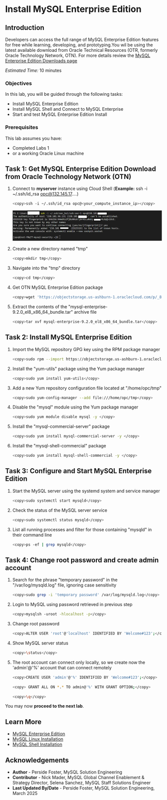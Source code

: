 # Install MySQL Enterprise Edition

## Introduction

Developers can access the full range of MySQL Enterprise Edition features for free while learning, developing, and prototyping.You wil be using the latest available download  from Oracle Technical Resources (OTR, formerly Oracle Technology Network, OTN). For more details review the   [MySQL Enterprise Edition Downloads page](https://www.oracle.com/mysql/technologies/mysql-enterprise-edition-downloads.html)

_Estimated Time:_ 10 minutes

### Objectives

In this lab, you will be guided through the following tasks:

- Install MySQL Enterprise Edition
- Install MySQL Shell and Connect to MySQL Enterprise 
- Start and test MySQL Enterprise Edition Install


### Prerequisites

This lab assumes you have:

- Completed Labs 1 
- or a working Oracle Linux machine

## Task 1: Get MySQL Enterprise Edition Download from Oracle Technology Network (OTN)

1. Connect to **myserver** instance using Cloud Shell (**Example:** ssh -i  ~/.ssh/id_rsa opc@132.145.17….)

     ```bash
    <copy>ssh -i ~/.ssh/id_rsa opc@<your_compute_instance_ip></copy>
    ```

    ![CONNECT](./images/ssh-login-2.png " ")

2. Create a new directory named "tmp"

    ```bash
    <copy>mkdir tmp</copy>
    ```

3. Navigate into the "tmp" directory

     ```bash
    <copy>cd tmp</copy>
    ```

4. Get  OTN MySQL Enterprise Edition package

    ```bash
    <copy>wget 'https://objectstorage.us-ashburn-1.oraclecloud.com/p/_85tMv-_I0WRJRAuHI9StGHfo3WXtAsSbpslsOIqIu2hsHgmKc8n7zmhk-5KvVw8/n/idazzjlcjqzj/b/mysql-ee-downloads/o/Oracle%20Technical%20Resource(OTR)/mysql-enterprise-9.2.0_el8_x86_64_bundle.tar'</copy>
    ```

5. Extract the contents of the "mysql-enterprise-9.2.0_el8_x86_64_bundle.tar" archive file

    ```bash
    <copy>tar xvf mysql-enterprise-9.2.0_el8_x86_64_bundle.tar</copy>
    ```

## Task 2: Install MySQL Enterprise Edition

1. Import the MySQL repository GPG key using the RPM package manager

    ```bash
    <copy>sudo rpm --import https://objectstorage.us-ashburn-1.oraclecloud.com/p/Yja90YIvw39JvHu0YusNxl_wdKS-1hPt0_a_39eT_ihp-xm8kYR3CA3eKe5ny99C/n/idazzjlcjqzj/b/mysql-ee-downloads/o/RPM-GPG-KEY-mysql-2023</copy>
    ```

2. Install the "yum-utils" package using the Yum package manager

    ```bash
    <copy>sudo yum install yum-utils</copy>
    ```

3. Add a new Yum repository configuration file located at "/home/opc/tmp"

    ```bash
    <copy>sudo yum-config-manager --add file:///home/opc/tmp</copy>
    ```
 
4. Disable the "mysql" module using the Yum package manager

    ```bash
    <copy>sudo yum module disable mysql -y </copy>
    ```

5. Install the "mysql-commercial-server" package

    ```bash
    <copy>sudo yum install mysql-commercial-server -y </copy>
    ```

6. Install the "mysql-shell-commercial" package

    ```bash
    <copy>sudo yum install mysql-shell-commercial -y </copy>
    ```

## Task 3: Configure and Start MySQL Enterprise Edition

1. Start the MySQL server using the systemd system and service manager

    ```bash
    <copy>sudo systemctl start mysqld</copy>
    ```

2. Check the status of the MySQL server service

    ```bash
    <copy>sudo systemctl status mysqld</copy>
    ```

3. List all running processes and filter for those containing "mysqld" in their command line

    ```bash
    <copy>ps -ef | grep mysqld</copy>
    ```

## Task 4: Change root password and create admin account

1. Search for the phrase "temporary password" in the "/var/log/mysqld.log" file, ignoring case sensitivity

    ```bash
    <copy>sudo grep -i 'temporary password' /var/log/mysqld.log</copy>
    ```

2. Login to MySQL using password retrieved in previous step

    ```bash
    <copy>mysqlsh -uroot -hlocalhost -p</copy>
    ```

3. Change root password

    ```bash
    <copy>ALTER USER 'root'@'localhost' IDENTIFIED BY 'Welcome#123';</copy>
    ```

4. Show MySQL server  status

    ```bash
    <copy>\status</copy>
    ```

5. The root account can connect only locally, so we create now the 'admin'@'%' account that can connect remotely

    ```bash
    <copy>CREATE USER 'admin'@'%' IDENTIFIED BY 'Welcome#123';</copy>
    ```

    ```bash
    <copy> GRANT ALL ON *.* TO admin@'%' WITH GRANT OPTION;</copy>
    ```

    ```bash
    <copy>\q</copy>
    ```

You may now **proceed to the next lab**.

## Learn More

- [MySQL Enterprise Edition](https://www.oracle.com/mysql/enterprise/)
- [MySQL Linux Installation](https://dev.mysql.com/doc/en/binary-installation.html)
- [MySQL Shell Installation](https://dev.mysql.com/doc/mysql-shell/en/mysql-shell-install.html)

## Acknowledgements

- **Author** - Perside Foster, MySQL Solution Engineering
- **Contributor** - Nick Mader, MySQL Global Channel Enablement & Strategy Director,
Selena Sanchez, MySQL Staff Solutions Engineer 
- **Last Updated By/Date** - Perside Foster, MySQL Solution Engineering, March  2025
